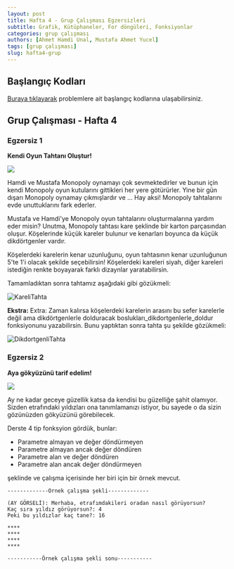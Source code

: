 ```yaml
---
layout: post
title: Hafta 4 - Grup Çalışması Egzersizleri
subtitle: Grafik, Kütüphaneler, For döngüleri, Fonksiyonlar
categories: grup çalışması
authors: [Ahmet Hamdi Unal, Mustafa Ahmet Yucel]
tags: [grup çalışması]
slug: hafta4-grup
---
```


## Başlangıç Kodları
[Buraya tıklayarak](https://drive.google.com/file/d/1vI7dmcRr7HG_2_YEHExRt7qMdINldrql/view?usp=sharing) problemlere ait başlangıç kodlarına ulaşabilirsiniz.

## Grup Çalışması - Hafta 4

### Egzersiz 1

**Kendi Oyun Tahtanı Oluştur!**

![](https://drive.google.com/uc?id=1NYz5VpDw3mIjYxcBZYeFCIK7YxQ4H9W6)

Hamdi ve Mustafa Monopoly oynamayı çok sevmektedirler ve bunun için kendi Monopoly oyun kutularını gittikleri her yere götürürler. Yine bir gün dışarı Monopoly oynamay çıkmışlardır ve ... Hay aksi! Monopoly tahtalarını evde unuttuklarını fark ederler.

Mustafa ve Hamdi'ye Monopoly oyun tahtalarını oluşturmalarına yardım eder misin? Unutma, Monopoly tahtası kare şeklinde bir karton parçasından oluşur. Köşelerinde küçük kareler bulunur ve kenarları boyunca da küçük dikdörtgenler vardır.

Köşelerdeki karelerin kenar uzunluğunu, oyun tahtasının kenar uzunluğunun 5'te 1'i olacak şekilde seçebilirsin! Köşelerdeki kareleri siyah, diğer kareleri istediğin renkte boyayarak farklı dizaynlar yaratabilirsin.

Tamamladıktan sonra tahtamız aşağıdaki gibi gözükmeli:

![KareliTahta](https://drive.google.com/uc?id=1SD4geDG5D9wzTuY5D8mH3F-HmlkjHemp)

**Ekstra:** 
Extra: Zaman kalırsa köşelerdeki karelerin arasını bu sefer karelerle değil ama dikdörtgenlerle dolduracak boslukları_dikdortgenlerle_doldur fonksiyonunu yazabilirsin. Bunu yaptıktan sonra tahta şu şekilde gözükmeli:

![DikdortgenliTahta](https://drive.google.com/uc?id=1KjTnjdifjCa488CA-hVDcANdv6ujRAU9)

### Egzersiz 2

**Aya gökyüzünü tarif edelim!**

![](https://c.wallhere.com/photos/5e/bd/nature_night_sky_stars_lake_reflection_Eberhard_Grossgasteiger-2049425.jpg!d)

Ay ne kadar geceye güzellik katsa da kendisi bu güzelliğe şahit olamıyor.
Sizden etrafındaki yıldızları ona tanımlamanızı istiyor,
bu sayede o da sizin gözünüzden gökyüzünü görebilecek.

Derste 4 tip fonksyion gördük, bunlar:
- Parametre almayan ve değer döndürmeyen
- Parametre almayan ancak değer döndüren
- Parametre alan ve değer döndüren
- Parametre alan ancak değer döndürmeyen

şeklinde ve çalışma içerisinde her biri için bir örnek mevcut.
```
-------------Örnek çalışma şekli-------------

(AY GÖRSELİ): Merhaba, etrafımdakileri oradan nasıl görüyorsun?
Kaç sıra yıldız görüyorsun?: 4
Peki bu yıldızlar kaç tane?: 16

****
****
****
****

-----------Örnek çalışma şekli sonu-----------

```
